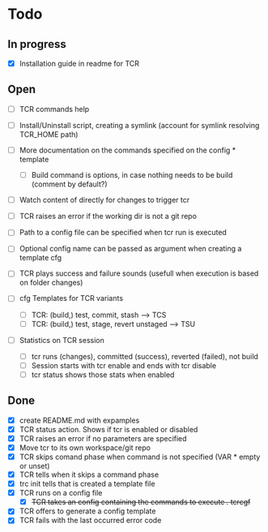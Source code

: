 # Todo

## In progress

* [x] Installation guide in readme for TCR

## Open

* [ ] TCR commands help

* [ ] Install/Uninstall script, creating a symlink (account for symlink resolving TCR_HOME path)
* [ ] More documentation on the commands specified on the config * template
  * [ ] Build command is options, in case nothing needs to be build (comment by default?)
* [ ] Watch content of directly for changes to trigger tcr
* [ ] TCR raises an error if the working dir is not a git repo
* [ ] Path to a config file can be specified when tcr run is executed
* [ ] Optional config name can be passed as argument when creating a template cfg
* [ ] TCR plays success and failure sounds (usefull when execution is based on folder changes)
* [ ] cfg Templates for TCR variants
  * [ ] TCR: (build,) test, commit, stash --> TCS
  * [ ] TCR: (build,) test, stage, revert unstaged --> TSU
* [ ] Statistics on TCR session
  * [ ] tcr runs (changes), committed (success), reverted (failed), not build
  * [ ] Session starts with tcr enable and ends with tcr disable
  * [ ] tcr status shows those stats when enabled

## Done

* [x] create README.md with expamples
* [x] TCR status action. Shows if tcr is enabled or disabled
* [x] TCR raises an error if no parameters are specified
* [x] Move tcr to its own workspace/git repo
* [x] TCR skips comand phase when command is not specified (VAR * empty or unset)
* [x] TCR tells when it skips a command phase
* [x] trc init tells that is created a template file
* [x] TCR runs on a config file
  * [x] ~~TCR takes an config containing the commands to execute *.* tcrcgf~~
* [x] TCR offers to generate a config template
* [x] TCR fails with the last occurred error code
